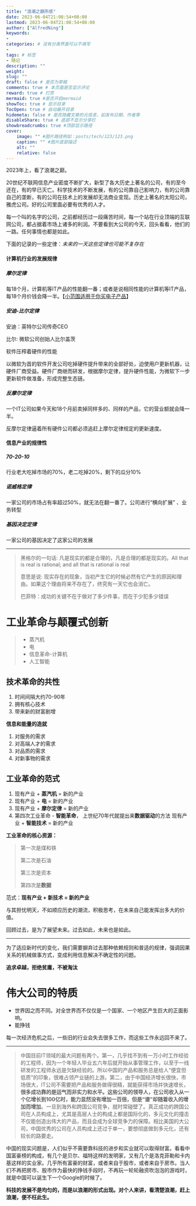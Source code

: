 ```yaml
---
title: "浪潮之巔所感"
date: 2023-06-04T21:08:54+08:00
lastmod: 2023-06-04T21:08:54+08:00
author: ["AlfredNing"]
keywords: 
- 
categories: # 没有分类界面可以不填写
- 
tags: # 标签
- 随记
description: ""
weight:
slug: ""
draft: false # 是否为草稿
comments: true # 本页面是否显示评论
reward: true # 打赏
mermaid: true #是否开启mermaid
showToc: true # 显示目录
TocOpen: true # 自动展开目录
hidemeta: false # 是否隐藏文章的元信息，如发布日期、作者等
disableShare: true # 底部不显示分享栏
showbreadcrumbs: true #顶部显示路径
cover:
    image: "" #图片路径例如：posts/tech/123/123.png
    caption: "" #图片底部描述
    alt: ""
    relative: false
---
```


2023年上，看了浪潮之巅。

20世纪不联网信息产业密度不断扩大，新型了各大历史上著名的公司，有的至今还在，有的早已灭亡。科学技术的不断发展，有的公司靠自己影响力，有的公司靠自己的垄断，有的公司在技术上的发展却无法商业变现。历史上著名的太阳公司，雅虎公司。好的公司里面必要有优秀的人才。

每一个叫的名字的公司，之前都经历过一段痛苦时间，每一个站在行业顶端的互联网公司，都占据着市场上诸多的利润。不要看到大公司的今天，回头看看，他们的一路。任何事情也都是如此。

下面的记录的一些定律：*未来的一天这些定律也可能不复存在*

#### 计算机行业的发展规律

##### 摩尔定律

每18个月，计算机等IT产品的性能翻一番；或者是说相同性能的计算机等IT产品，每18个月价钱会降一半。【<u>小范围适用于你买电子产品</u>】

##### 安迪-比尔定律

安迪：英特尔公司传奇CEO

比尔: 微软公司创始人比尔盖茨

软件压榨着硬件的性能

以微软为首的软件开发公司吃掉硬件提升带来的全部好处，迫使用户更新机器，让硬件厂商受益。硬件厂商继而研发，根据摩尔定律，提升硬件性能，为微软下一步更新软件做准备，形成完整生态链。

##### 反摩尔定律

一个IT公司如果今天和18个月前卖掉同样多的、同样的产品，它的营业额就会降一半。

反摩尔定律逼着所有硬件公司都必须追赶上摩尔定律规定的更新速度。

#### 信息产业的规律性

##### 70-20-10

行业老大吃掉市场的70%，老二吃掉20%，剩下的瓜分10%

##### 诺威格定律

一家公司的市场占有率超过50%，就无法在翻一番了。公司进行“横向扩展” 、业务转型

##### 基因决定定律

一家公司的基因决定了这家公司的发展

---

> 黑格尔的一句话: 凡是现实的都是合理的，凡是合理的都是现实的。All that is real is rational; and all that is rational is real
>
>  意思是说: 现实存在的现象，当初产生它的时候必然有它产生的原因和理由。如果这个理由将来不存在了，终究有一天它也会消亡。
>
> 巴菲特：成功的关键不在于做对了多少件事，而在于少犯多少错误



# 工业革命与颠覆式创新

> - 蒸汽机
> - 电
> - 信息革命-计算机
> - 人工智能

## 技术革命的共性

1. 时间间隔大约70-90年
2. 拥有核心技术
3. 带来新的财富剧增

**信息和能量的造就**

1. 对服务的需求
2. 对高端人才的需求
3. 对品质的需求
4. 对新事物的需求

## 工业革命的范式

1. 现有产业 + **蒸汽机** = 新的产业
2. 现有产业 + **电** = 新的产业
3. 现有产业 + **摩尔定律** = 新的产业
4. 第四次工业革命 - **智能革命**， 上世纪70年代就提出来**数据驱动**的方法
   现有产业 + **智能技术** = 新的产业

**工业革命的核心资源：**

> 第一次是煤和铁
>
> 第二次是石油
>
> 第三次是资本
>
> 第四次是**数据**

范式：**现有产业 + 新技术 = 新的产业**

与其担忧明天，不如顺应历史的潮流，积极思考，在未来自己能发挥出多大的价值。

回顾过去，是为了展望未来。过去如此，未来也是如此。

---

为了适应新时代的变化，我们需要摒弃过去那种依赖规则和普适的规律，强调因果关系的机械做事方式，变成利用信息解决不确定性的问题。

**追求卓越，拒绝贫庸，不被淘汰**

# 伟大公司的特质

- 世界因之而不同。对全世界而不仅仅是一个国家、一个地区产生巨大的正面影响。
- 能挣钱

每一次经济危机之后，一些旧的行业会失去很多工作，而这些工作永远回不来了。

---

> 中国目前IT领域的最大问题有两个。第一，几乎找不到有一万小时工作经验的工程师，因为一个年轻人毕业五六年后就开始从事管理工作，以至于一线研发的工程师永远是欠缺经验的。所以中国的产品和服务总是给人“便宜但低质”的印象，很难占领产业链的上游。第二，由于中国经济增长很快，市场很大，IT公司不需要把产品和服务做得很精，就能获得市场并快速增长，**很多成功靠的是运气而非实力和水平。这些公司的领导人，在公司收入从一个亿增长到100亿时，能力显然没有增加一百倍，但是“谱”却随着收入的增加而增加**。一旦到海外和跨国公司竞争，就时常碰壁了。真正成功的跨国公司在人员构成上，尤其是高层人士的构成上都是国际化的，多元文化的撞击不仅能创造出伟大的产品，而且会成为全球竞争力的保障。相比美国的大公司，中国优秀的公司在人员构成上还过于单一，要想彻底做到多元化，还有较长的路要走。

中国的现实问题是，人们似乎不需要靠科技的进步和实业就可以取得财富。看看中国富豪榜的构成，有几个是贝尔、福特这样的发明家，又有几个是洛克菲勒和卡内基这样的实业家。几乎所有富豪的财富，或者来自于股市，或者来自于房市。当人们不再把房市、股市作为最快的挣钱手段时，不再玩一轮轮融资吹泡泡的游戏时，就是中国可以诞生下一个Google的时候了。

**科技的发展不是均匀的，而是以浪潮的形式出现。对个人来讲，看清楚浪潮，赶上浪潮，便不枉此生。**
